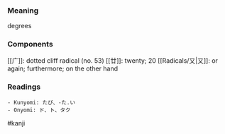 ### Meaning

degrees

### Components

[[广]]: dotted cliff radical (no. 53) [[廿]]: twenty; 20 [[Radicals/又|又]]: or again; furthermore; on the other hand

### Readings

```
- Kunyomi: たび、-た.い
- Onyomi: ド、ト、タク
```

#kanji